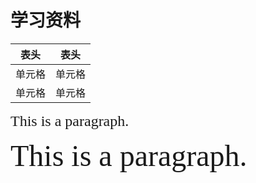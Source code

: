 # 学习资料


<font size="5" face="Verdana">

|  表头   | 表头  |
|  ----  | ----  |
| 单元格  | 单元格 |
| 单元格  | 单元格 |


This is a paragraph.
</font>


<p>
<font size="20" face="Verdana">
This is a paragraph.
</font>
</p>
